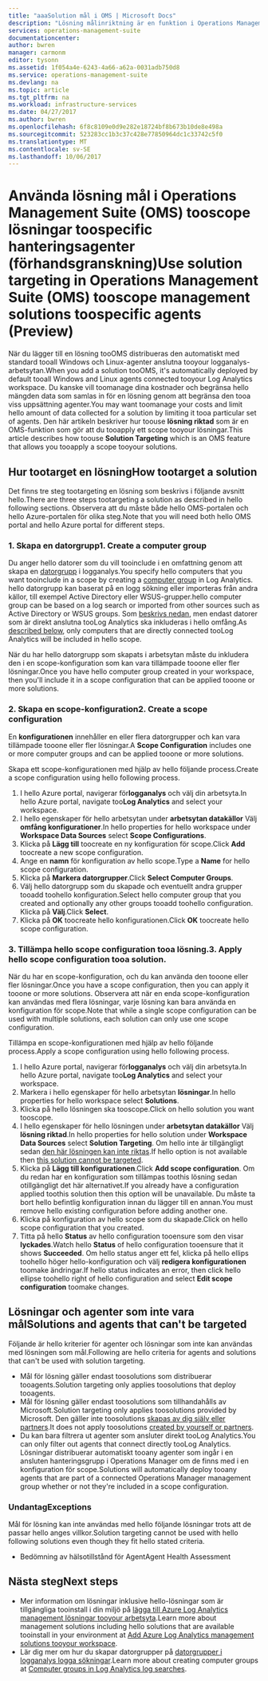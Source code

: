 ```yaml
---
title: "aaaSolution mål i OMS | Microsoft Docs"
description: "Lösning målinriktning är en funktion i Operations Management Suite (OMS) och som gör att du toolimit management lösningar tooa specifik uppsättning agenter.  Den här artikeln beskriver hur toocreate en scope-konfiguration och tillämpa det tooa lösning."
services: operations-management-suite
documentationcenter: 
author: bwren
manager: carmonm
editor: tysonn
ms.assetid: 1f054a4e-6243-4a66-a62a-0031adb750d8
ms.service: operations-management-suite
ms.devlang: na
ms.topic: article
ms.tgt_pltfrm: na
ms.workload: infrastructure-services
ms.date: 04/27/2017
ms.author: bwren
ms.openlocfilehash: 6f8c8109e0d9e282e18724bf8b673b10de8e498a
ms.sourcegitcommit: 523283cc1b3c37c428e77850964dc1c33742c5f0
ms.translationtype: MT
ms.contentlocale: sv-SE
ms.lasthandoff: 10/06/2017
---
```

# <a name="use-solution-targeting-in-operations-management-suite-oms-tooscope-management-solutions-toospecific-agents-preview"></a><span data-ttu-id="277b7-104">Använda lösning mål i Operations Management Suite (OMS) tooscope lösningar toospecific hanteringsagenter (förhandsgranskning)</span><span class="sxs-lookup"><span data-stu-id="277b7-104">Use solution targeting in Operations Management Suite (OMS) tooscope management solutions toospecific agents (Preview)</span></span>
<span data-ttu-id="277b7-105">När du lägger till en lösning tooOMS distribueras den automatiskt med standard tooall Windows och Linux-agenter anslutna tooyour logganalys-arbetsytan.</span><span class="sxs-lookup"><span data-stu-id="277b7-105">When you add a solution tooOMS, it's automatically deployed by default tooall Windows and Linux agents connected tooyour Log Analytics workspace.</span></span>  <span data-ttu-id="277b7-106">Du kanske vill toomanage dina kostnader och begränsa hello mängden data som samlas in för en lösning genom att begränsa den tooa viss uppsättning agenter.</span><span class="sxs-lookup"><span data-stu-id="277b7-106">You may want toomanage your costs and limit hello amount of data collected for a solution by limiting it tooa particular set of agents.</span></span>  <span data-ttu-id="277b7-107">Den här artikeln beskriver hur toouse **lösning riktad** som är en OMS-funktion som gör att du tooapply ett scope tooyour lösningar.</span><span class="sxs-lookup"><span data-stu-id="277b7-107">This article describes how toouse **Solution Targeting** which is an OMS feature that allows you tooapply a scope tooyour solutions.</span></span>

## <a name="how-tootarget-a-solution"></a><span data-ttu-id="277b7-108">Hur tootarget en lösning</span><span class="sxs-lookup"><span data-stu-id="277b7-108">How tootarget a solution</span></span>
<span data-ttu-id="277b7-109">Det finns tre steg tootargeting en lösning som beskrivs i följande avsnitt hello.</span><span class="sxs-lookup"><span data-stu-id="277b7-109">There are three steps tootargeting a solution as described in hello following sections.</span></span>  <span data-ttu-id="277b7-110">Observera att du måste både hello OMS-portalen och hello Azure-portalen för olika steg.</span><span class="sxs-lookup"><span data-stu-id="277b7-110">Note that you will need both hello OMS portal and hello Azure portal for different steps.</span></span>


### <a name="1-create-a-computer-group"></a><span data-ttu-id="277b7-111">1. Skapa en datorgrupp</span><span class="sxs-lookup"><span data-stu-id="277b7-111">1. Create a computer group</span></span>
<span data-ttu-id="277b7-112">Du anger hello datorer som du vill tooinclude i en omfattning genom att skapa en [datorgrupp](../log-analytics/log-analytics-computer-groups.md) i logganalys.</span><span class="sxs-lookup"><span data-stu-id="277b7-112">You specify hello computers that you want tooinclude in a scope by creating a [computer group](../log-analytics/log-analytics-computer-groups.md) in Log Analytics.</span></span>  <span data-ttu-id="277b7-113">hello datorgrupp kan baserat på en logg sökning eller importeras från andra källor, till exempel Active Directory eller WSUS-grupper.</span><span class="sxs-lookup"><span data-stu-id="277b7-113">hello computer group can be based on a log search or imported from other sources such as Active Directory or WSUS groups.</span></span> <span data-ttu-id="277b7-114">Som [beskrivs nedan](#solutions-and-agents-that-cant-be-targeted), men endast datorer som är direkt anslutna tooLog Analytics ska inkluderas i hello omfång.</span><span class="sxs-lookup"><span data-stu-id="277b7-114">As [described below](#solutions-and-agents-that-cant-be-targeted), only computers that are directly connected tooLog Analytics will be included in hello scope.</span></span>

<span data-ttu-id="277b7-115">När du har hello datorgrupp som skapats i arbetsytan måste du inkludera den i en scope-konfiguration som kan vara tillämpade tooone eller fler lösningar.</span><span class="sxs-lookup"><span data-stu-id="277b7-115">Once you have hello computer group created in your workspace, then you'll include it in a scope configuration that can be applied tooone or more solutions.</span></span>
 
 
 ### <a name="2-create-a-scope-configuration"></a><span data-ttu-id="277b7-116">2. Skapa en scope-konfiguration</span><span class="sxs-lookup"><span data-stu-id="277b7-116">2. Create a scope configuration</span></span>
 <span data-ttu-id="277b7-117">En **konfigurationen** innehåller en eller flera datorgrupper och kan vara tillämpade tooone eller fler lösningar.</span><span class="sxs-lookup"><span data-stu-id="277b7-117">A **Scope Configuration** includes one or more computer groups and can be applied tooone or more solutions.</span></span> 
 
 <span data-ttu-id="277b7-118">Skapa ett scope-konfigurationen med hjälp av hello följande process.</span><span class="sxs-lookup"><span data-stu-id="277b7-118">Create a scope configuration using hello following process.</span></span>  

 1. <span data-ttu-id="277b7-119">I hello Azure portal, navigerar för**logganalys** och välj din arbetsyta.</span><span class="sxs-lookup"><span data-stu-id="277b7-119">In hello Azure portal, navigate too**Log Analytics** and select your workspace.</span></span>
 2. <span data-ttu-id="277b7-120">I hello egenskaper för hello arbetsytan under **arbetsytan datakällor** Välj **omfång konfigurationer**.</span><span class="sxs-lookup"><span data-stu-id="277b7-120">In hello properties for hello workspace under **Workspace Data Sources** select **Scope Configurations**.</span></span>
 3. <span data-ttu-id="277b7-121">Klicka på **Lägg till** toocreate en ny konfiguration för scope.</span><span class="sxs-lookup"><span data-stu-id="277b7-121">Click **Add** toocreate a new scope configuration.</span></span>
 4. <span data-ttu-id="277b7-122">Ange en **namn** för konfiguration av hello scope.</span><span class="sxs-lookup"><span data-stu-id="277b7-122">Type a **Name** for hello scope configuration.</span></span>
 5. <span data-ttu-id="277b7-123">Klicka på **Markera datorgrupper**.</span><span class="sxs-lookup"><span data-stu-id="277b7-123">Click **Select Computer Groups**.</span></span>
 6. <span data-ttu-id="277b7-124">Välj hello datorgrupp som du skapade och eventuellt andra grupper tooadd toohello konfiguration.</span><span class="sxs-lookup"><span data-stu-id="277b7-124">Select hello computer group that you created and optionally any other groups tooadd toohello configuration.</span></span>  <span data-ttu-id="277b7-125">Klicka på **Välj**.</span><span class="sxs-lookup"><span data-stu-id="277b7-125">Click **Select**.</span></span>  
 6. <span data-ttu-id="277b7-126">Klicka på **OK** toocreate hello konfigurationen.</span><span class="sxs-lookup"><span data-stu-id="277b7-126">Click **OK** toocreate hello scope configuration.</span></span> 


 ### <a name="3-apply-hello-scope-configuration-tooa-solution"></a><span data-ttu-id="277b7-127">3. Tillämpa hello scope configuration tooa lösning.</span><span class="sxs-lookup"><span data-stu-id="277b7-127">3. Apply hello scope configuration tooa solution.</span></span>
<span data-ttu-id="277b7-128">När du har en scope-konfiguration, och du kan använda den tooone eller fler lösningar.</span><span class="sxs-lookup"><span data-stu-id="277b7-128">Once you have a scope configuration, then you can apply it tooone or more solutions.</span></span>  <span data-ttu-id="277b7-129">Observera att när en enda scope-konfiguration kan användas med flera lösningar, varje lösning kan bara använda en konfiguration för scope.</span><span class="sxs-lookup"><span data-stu-id="277b7-129">Note that while a single scope configuration can be used with multiple solutions, each solution can only use one scope configuration.</span></span>

<span data-ttu-id="277b7-130">Tillämpa en scope-konfigurationen med hjälp av hello följande process.</span><span class="sxs-lookup"><span data-stu-id="277b7-130">Apply a scope configuration using hello following process.</span></span>  

 1. <span data-ttu-id="277b7-131">I hello Azure portal, navigerar för**logganalys** och välj din arbetsyta.</span><span class="sxs-lookup"><span data-stu-id="277b7-131">In hello Azure portal, navigate too**Log Analytics** and select your workspace.</span></span>
 2. <span data-ttu-id="277b7-132">Markera i hello egenskaper för hello arbetsytan **lösningar**.</span><span class="sxs-lookup"><span data-stu-id="277b7-132">In hello properties for hello workspace select **Solutions**.</span></span>
 3. <span data-ttu-id="277b7-133">Klicka på hello lösningen ska tooscope.</span><span class="sxs-lookup"><span data-stu-id="277b7-133">Click on hello solution you want tooscope.</span></span>
 4. <span data-ttu-id="277b7-134">I hello egenskaper för hello lösningen under **arbetsytan datakällor** Välj **lösning riktad**.</span><span class="sxs-lookup"><span data-stu-id="277b7-134">In hello properties for hello solution under **Workspace Data Sources** select **Solution Targeting**.</span></span>  <span data-ttu-id="277b7-135">Om hello inte är tillgängligt sedan [den här lösningen kan inte riktas](#solutions-and-agents-that-cant-be-targeted).</span><span class="sxs-lookup"><span data-stu-id="277b7-135">If hello option is not available then [this solution cannot be targeted](#solutions-and-agents-that-cant-be-targeted).</span></span>
 5. <span data-ttu-id="277b7-136">Klicka på **Lägg till konfigurationen**.</span><span class="sxs-lookup"><span data-stu-id="277b7-136">Click **Add scope configuration**.</span></span>  <span data-ttu-id="277b7-137">Om du redan har en konfiguration som tillämpas toothis lösning sedan otillgängligt det här alternativet.</span><span class="sxs-lookup"><span data-stu-id="277b7-137">If you already have a configuration applied toothis solution then this option will be unavailable.</span></span>  <span data-ttu-id="277b7-138">Du måste ta bort hello befintlig konfiguration innan du lägger till en annan.</span><span class="sxs-lookup"><span data-stu-id="277b7-138">You must remove hello existing configuration before adding another one.</span></span>
 6. <span data-ttu-id="277b7-139">Klicka på konfiguration av hello scope som du skapade.</span><span class="sxs-lookup"><span data-stu-id="277b7-139">Click on hello scope configuration that you created.</span></span>
 7. <span data-ttu-id="277b7-140">Titta på hello **Status** av hello configuration tooensure som den visar **lyckades**.</span><span class="sxs-lookup"><span data-stu-id="277b7-140">Watch hello **Status** of hello configuration tooensure that it shows **Succeeded**.</span></span>  <span data-ttu-id="277b7-141">Om hello status anger ett fel, klicka på hello ellips toohello höger hello-konfiguration och välj **redigera konfigurationen** toomake ändringar.</span><span class="sxs-lookup"><span data-stu-id="277b7-141">If hello status indicates an error, then click hello ellipse toohello right of hello configuration and select **Edit scope configuration** toomake changes.</span></span>

## <a name="solutions-and-agents-that-cant-be-targeted"></a><span data-ttu-id="277b7-142">Lösningar och agenter som inte vara mål</span><span class="sxs-lookup"><span data-stu-id="277b7-142">Solutions and agents that can't be targeted</span></span>
<span data-ttu-id="277b7-143">Följande är hello kriterier för agenter och lösningar som inte kan användas med lösningen som mål.</span><span class="sxs-lookup"><span data-stu-id="277b7-143">Following are hello criteria for agents and solutions that can't be used with solution targeting.</span></span>

- <span data-ttu-id="277b7-144">Mål för lösning gäller endast toosolutions som distribuerar tooagents.</span><span class="sxs-lookup"><span data-stu-id="277b7-144">Solution targeting only applies toosolutions that deploy tooagents.</span></span>
- <span data-ttu-id="277b7-145">Mål för lösning gäller endast toosolutions som tillhandahålls av Microsoft.</span><span class="sxs-lookup"><span data-stu-id="277b7-145">Solution targeting only applies toosolutions provided by Microsoft.</span></span>  <span data-ttu-id="277b7-146">Den gäller inte toosolutions [skapas av dig själv eller partners](operations-management-suite-solutions-creating.md).</span><span class="sxs-lookup"><span data-stu-id="277b7-146">It does not apply toosolutions [created by yourself or partners](operations-management-suite-solutions-creating.md).</span></span>
- <span data-ttu-id="277b7-147">Du kan bara filtrera ut agenter som ansluter direkt tooLog Analytics.</span><span class="sxs-lookup"><span data-stu-id="277b7-147">You can only filter out agents that connect directly tooLog Analytics.</span></span>  <span data-ttu-id="277b7-148">Lösningar distribuerar automatiskt tooany agenter som ingår i en ansluten hanteringsgrupp i Operations Manager om de finns med i en konfiguration för scope.</span><span class="sxs-lookup"><span data-stu-id="277b7-148">Solutions will automatically deploy tooany agents that are part of a connected Operations Manager management group whether or not they're included in a scope configuration.</span></span>

### <a name="exceptions"></a><span data-ttu-id="277b7-149">Undantag</span><span class="sxs-lookup"><span data-stu-id="277b7-149">Exceptions</span></span>
<span data-ttu-id="277b7-150">Mål för lösning kan inte användas med hello följande lösningar trots att de passar hello anges villkor.</span><span class="sxs-lookup"><span data-stu-id="277b7-150">Solution targeting cannot be used with hello following solutions even though they fit hello stated criteria.</span></span>

- <span data-ttu-id="277b7-151">Bedömning av hälsotillstånd för Agent</span><span class="sxs-lookup"><span data-stu-id="277b7-151">Agent Health Assessment</span></span>

## <a name="next-steps"></a><span data-ttu-id="277b7-152">Nästa steg</span><span class="sxs-lookup"><span data-stu-id="277b7-152">Next steps</span></span>
- <span data-ttu-id="277b7-153">Mer information om lösningar inklusive hello-lösningar som är tillgängliga tooinstall i din miljö på [lägga till Azure Log Analytics management lösningar tooyour arbetsyta](../log-analytics/log-analytics-add-solutions.md).</span><span class="sxs-lookup"><span data-stu-id="277b7-153">Learn more about management solutions including hello solutions that are available tooinstall in your environment at [Add Azure Log Analytics management solutions tooyour workspace](../log-analytics/log-analytics-add-solutions.md).</span></span>
- <span data-ttu-id="277b7-154">Lär dig mer om hur du skapar datorgrupper på [datorgrupper i logganalys logga sökningar](../log-analytics/log-analytics-computer-groups.md).</span><span class="sxs-lookup"><span data-stu-id="277b7-154">Learn more about creating computer groups at [Computer groups in Log Analytics log searches](../log-analytics/log-analytics-computer-groups.md).</span></span>